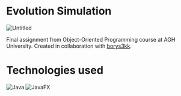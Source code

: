 # Evolution Simulation

![Untitled](https://github.com/Wajktor13/evolution-simulation/assets/76243064/3f91bcbf-0c11-4e6f-b11f-3f42fafdb513)

Final assignment from Object-Oriented Programming course at AGH University. Created in collaboration with [borys3kk](https://github.com/borys3kk).

# Technologies used

![Java](https://img.shields.io/badge/Java-ED8B00?style=for-the-badge&logo=openjdk&logoColor=white)
![JavaFX](https://img.shields.io/badge/JavaFX-ED8B00?style=for-the-badge&logo=openjdk&logoColor=white)
